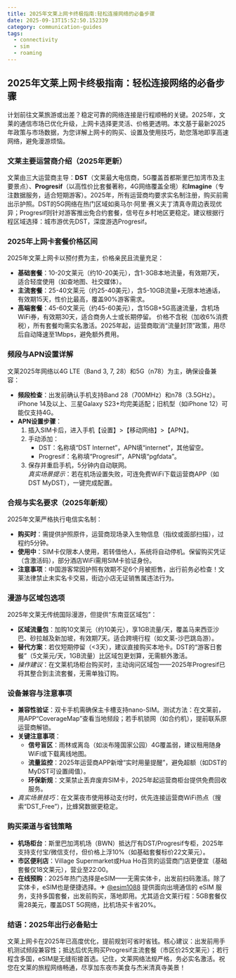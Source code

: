 ```yaml
---
title: 2025年文莱上网卡终极指南:轻松连接网络的必备步骤
date: 2025-09-13T15:52:50.152339
category: communication-guides
tags:
  - connectivity
  - sim
  - roaming
---
```


## 2025年文莱上网卡终极指南：轻松连接网络的必备步骤

计划前往文莱旅游或出差？稳定可靠的网络连接是行程顺畅的关键。2025年，文莱的通信市场已优化升级，上网卡选择更灵活、价格更透明。本文基于最新2025年政策与市场数据，为您详解上网卡的购买、设置及使用技巧，助您落地即享高速网络，避免漫游烦恼。

### 文莱主要运营商介绍（2025年更新）
文莱由三大运营商主导：**DST**（文莱最大电信商，5G覆盖首都斯里巴加湾市及主要景点）、**Progresif**（以高性价比套餐著称，4G网络覆盖全境）和**Imagine**（专注数据服务，适合短期游客）。2025年，所有运营商均要求实名制注册，购买前需出示护照。DST的5G网络在热门区域如奥马尔·阿里·赛义夫丁清真寺周边表现优异；Progresif则针对游客推出免合约套餐，信号在乡村地区更稳定。建议根据行程区域选择：城市游优先DST，深度游选Progresif。

### 2025年上网卡套餐价格区间
2025年文莱上网卡以预付费为主，价格亲民且流量充足：
- **基础套餐**：10-20文莱元（约10-20美元），含1-3GB本地流量，有效期7天，适合轻度使用（如查地图、社交媒体）。
- **主流套餐**：25-40文莱元（约25-40美元），含5-10GB流量+无限本地通话，有效期15天，性价比最高，覆盖90%游客需求。
- **高端套餐**：45-60文莱元（约45-60美元），含15GB+5G高速流量，含机场WiFi券，有效期30天，适合商务人士或长期停留。
价格不含税（加收6%消费税），所有套餐均需实名激活。2025年起，运营商取消“流量封顶”政策，用尽后自动降速至1Mbps，避免额外费用。

### 频段与APN设置详解
文莱2025年网络以4G LTE（Band 3, 7, 28）和5G（n78）为主，确保设备兼容：
- **频段检查**：出发前确认手机支持Band 28（700MHz）和n78（3.5GHz）。iPhone 14及以上、三星Galaxy S23+均完美适配；旧机型（如iPhone 12）可能仅支持4G。
- **APN设置步骤**：
  1. 插入SIM卡后，进入手机【设置】>【移动网络】>【APN】。
  2. 手动添加：  
     - DST：名称填“DST Internet”，APN填“internet”，其他留空。  
     - Progresif：名称填“Progresif”，APN填“pgfdata”。  
  3. 保存并重启手机，5分钟内自动联网。  
  *真实场景提示*：若在机场设置失败，可连免费WiFi下载运营商APP（如DST MyDST），一键完成配置。

### 合规与实名要求（2025年新规）
2025年文莱严格执行电信实名制：
- **购买时**：需提供护照原件，运营商现场录入生物信息（指纹或面部扫描），过程约5分钟。
- **使用中**：SIM卡仅限本人使用，若转借他人，系统将自动停机。保留购买凭证（含激活码），部分酒店WiFi需用SIM卡验证身份。
- **注意事项**：中国游客常因护照有效期不足6个月被拒售，出行前务必检查！文莱法律禁止未实名卡交易，街边小店无证销售属违法行为。

### 漫游与区域包选项
2025年文莱无传统国际漫游，但提供“东南亚区域包”：
- **区域流量包**：加购10文莱元（约10美元），享1GB流量/天，覆盖马来西亚沙巴、砂拉越及新加坡，有效期7天。适合跨境行程（如文莱-沙巴跳岛游）。
- **替代方案**：若仅短期停留（<3天），建议直接购买本地卡。DST的“游客日套餐”（5文莱元/天，1GB流量）比区域包更划算，无需额外激活。
- *操作建议*：在文莱机场柜台购买时，主动询问区域包——2025年Progresif已将其整合到主流套餐，无需单独订购。

### 设备兼容与注意事项
- **兼容性验证**：双卡手机需确保主卡槽支持nano-SIM。测试方法：在文莱前，用APP“CoverageMap”查看当地频段；若手机锁网（如合约机），提前联系原运营商解锁。
- **关键注意事项**：
  - **信号盲区**：雨林或离岛（如淡布隆国家公园）4G覆盖弱，建议租用随身WiFi或下载离线地图。
  - **流量监控**：2025年运营商APP新增“实时用量提醒”，避免超额（如DST的MyDST可设置阈值）。
  - **环保新规**：文莱禁止丢弃废弃SIM卡，2025年起运营商柜台提供免费回收服务。
- *真实场景技巧*：在文莱夜市使用移动支付时，优先连接运营商WiFi热点（搜索“DST_Free”），比蜂窝数据更稳定。

### 购买渠道与省钱策略
- **机场柜台**：斯里巴加湾机场（BWN）抵达厅有DST/Progresif专柜，2025年支持支付宝/微信支付，但价格上浮10%（如基础套餐标价22文莱元）。
- **市区便利店**：Village Supermarket或Hua Ho百货的运营商门店更便宜（基础套餐仅18文莱元），营业至22:00。
- **在线预购**：2025年热门选择是eSIM——无需实体卡，出发前扫码激活。除了实体卡，eSIM也是便捷选择。✈ [@esim1088](https://t.me/s/esim1088) 提供面向出境通信的 eSIM 服务，支持多国套餐，出发前购买，落地即用。尤其适合文莱行程：5GB套餐仅需28美元，覆盖DST 5G网络，比机场买卡省20%。

### 结语：2025年出行必备贴士
文莱上网卡在2025年已高度优化，提前规划可省时省钱。核心建议：出发前用手机测试频段兼容性；抵达后优先购买Progresif主流套餐（市区价25文莱元）；若行程含多国，eSIM是无缝衔接首选。记住，文莱网络法规严格，务必实名激活。祝您在文莱的旅程网络畅通，尽享加东夜市美食与杰米清真寺美景！